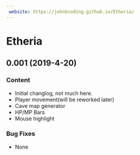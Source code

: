 ```yaml
---
 website: https://johnbcoding.github.io/Etheria/
---
```

# Etheria


## 0.001 (2019-4-20)

### Content

- Initial changlog, not much here.
- Player movement(will be reworked later)
- Cave map generator
- HP/MP Bars
- Mouse highlight

### Bug Fixes

- None
